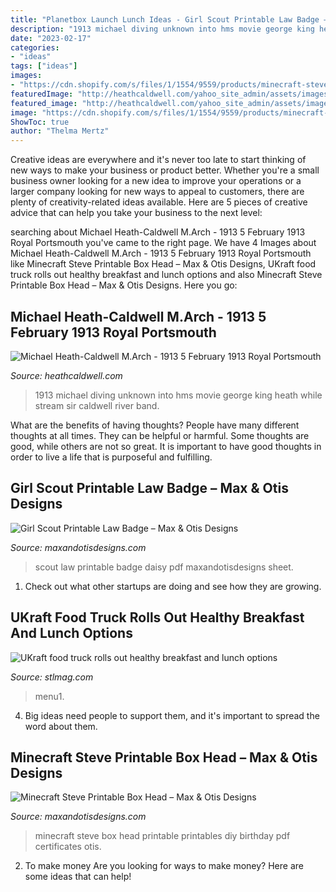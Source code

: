 ```yaml
---
title: "Planetbox Launch Lunch Ideas - Girl Scout Printable Law Badge – Max &amp; Otis Designs"
description: "1913 michael diving unknown into hms movie george king heath while stream sir caldwell river band"
date: "2023-02-17"
categories:
- "ideas"
tags: ["ideas"]
images:
- "https://cdn.shopify.com/s/files/1/1554/9559/products/minecraft-steve-box_1200x1200.jpg?v=1527268339"
featuredImage: "http://heathcaldwell.com/yahoo_site_admin/assets/images/1913_-_boarding_Dhow.10035521_std.jpg"
featured_image: "http://heathcaldwell.com/yahoo_site_admin/assets/images/1913_-_boarding_Dhow.10035521_std.jpg"
image: "https://cdn.shopify.com/s/files/1/1554/9559/products/minecraft-steve-box_1200x1200.jpg?v=1527268339"
ShowToc: true
author: "Thelma Mertz"
---
```



Creative ideas are everywhere and it's never too late to start thinking of new ways to make your business or product better. Whether you're a small business owner looking for a new idea to improve your operations or a larger company looking for new ways to appeal to customers, there are plenty of creativity-related ideas available. Here are 5 pieces of creative advice that can help you take your business to the next level: 

	

		
searching about Michael Heath-Caldwell M.Arch - 1913 5 February 1913 Royal Portsmouth you've came to the right page. We have 4 Images about Michael Heath-Caldwell M.Arch - 1913 5 February 1913 Royal Portsmouth like Minecraft Steve Printable Box Head – Max &amp; Otis Designs, UKraft food truck rolls out healthy breakfast and lunch options and also Minecraft Steve Printable Box Head – Max &amp; Otis Designs. Here you go:
		
    
## Michael Heath-Caldwell M.Arch - 1913 5 February 1913 Royal Portsmouth

<img loading=lazy src="http://heathcaldwell.com/yahoo_site_admin/assets/images/1913_-_boarding_Dhow.10035521_std.jpg" onerror="this.onerror=null;this.src='https://tse1.mm.bing.net/th?id=OIP.2eU3uw5swZER4luHSoU4hwAAAA&amp;pid=15.1';" alt="Michael Heath-Caldwell M.Arch - 1913 5 February 1913 Royal Portsmouth">

_Source: heathcaldwell.com_

>1913 michael diving unknown into hms movie george king heath while stream sir caldwell river band. 

	

What are the benefits of having thoughts?
People have many different thoughts at all times. They can be helpful or harmful. Some thoughts are good, while others are not so great. It is important to have good thoughts in order to live a life that is purposeful and fulfilling.

    
## Girl Scout Printable Law Badge – Max &amp; Otis Designs

<img loading=lazy src="https://cdn.shopify.com/s/files/1/1554/9559/products/girl-scout-law_1_1200x1200.jpg?v=1527268254" onerror="this.onerror=null;this.src='https://tse4.mm.bing.net/th?id=OIP.fMhBKV7zNmCqjZH7RCK6YQHaFu&amp;pid=15.1';" alt="Girl Scout Printable Law Badge – Max &amp; Otis Designs">

_Source: maxandotisdesigns.com_

>scout law printable badge daisy pdf maxandotisdesigns sheet. 

	

1. Check out what other startups are doing and see how they are growing.

    
## UKraft Food Truck Rolls Out Healthy Breakfast And Lunch Options

<img loading=lazy src="https://www.stlmag.com/downloads/287067/download/Menu1.jpg?cb=a1be79f3161bc673673b0ed5a849f345&amp;w=width&amp;h=height" onerror="this.onerror=null;this.src='https://tse4.mm.bing.net/th?id=OIP.5F1SlMUfwTpyZxsslJ5zywHaJ4&amp;pid=15.1';" alt="UKraft food truck rolls out healthy breakfast and lunch options">

_Source: stlmag.com_

>menu1. 

	

4. Big ideas need people to support them, and it's important to spread the word about them.

    
## Minecraft Steve Printable Box Head – Max &amp; Otis Designs

<img loading=lazy src="https://cdn.shopify.com/s/files/1/1554/9559/products/minecraft-steve-box_1200x1200.jpg?v=1527268339" onerror="this.onerror=null;this.src='https://tse1.mm.bing.net/th?id=OIP.BZ4TIbkR9EhGwx_CJh6qEQHaHa&amp;pid=15.1';" alt="Minecraft Steve Printable Box Head – Max &amp; Otis Designs">

_Source: maxandotisdesigns.com_

>minecraft steve box head printable printables diy birthday pdf certificates otis. 

	

2. To make money
Are you looking for ways to make money? Here are some ideas that can help!

